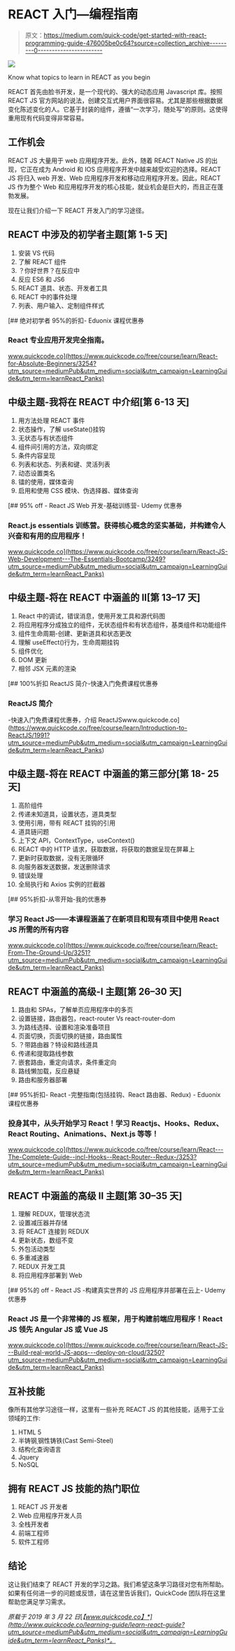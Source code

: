 # REACT 入门—编程指南

> 原文：<https://medium.com/quick-code/get-started-with-react-programming-guide-476005be0c64?source=collection_archive---------0----------------------->

![](img/819541201b452f72195078a7651b0d7c.png)

Know what topics to learn in REACT as you begin

REACT 首先由脸书开发，是一个现代的、强大的动态应用 Javascript 库。按照 REACT JS 官方网站的说法，创建交互式用户界面很容易。尤其是那些根据数据变化陈述变化的人。它基于封装的组件，遵循“一次学习，随处写”的原则。这使得重用现有代码变得非常容易。

## 工作机会

REACT JS 大量用于 web 应用程序开发。此外，随着 REACT Native JS 的出现，它正在成为 Android 和 IOS 应用程序开发中越来越受欢迎的选择。REACT JS 将归入 web 开发、Web 应用程序开发和移动应用程序开发。因此，REACT JS 作为整个 Web 和应用程序开发的核心技能，就业机会是巨大的，而且正在蓬勃发展。

现在让我们介绍一下 REACT 开发入门的学习途径。

## REACT 中涉及的初学者主题[第 1-5 天]

1.  安装 VS 代码
2.  了解 REACT 组件
3.  ？你好世界？在反应中
4.  反应 ES6 和 JS6
5.  REACT 道具、状态、开发者工具
6.  REACT 中的事件处理
7.  列表、用户输入、定制组件样式

[](https://www.quickcode.co/free/course/learn/React-for-Absolute-Beginners/3254?utm_source=mediumPub&utm_medium=social&utm_campaign=LearningGuide&utm_term=learnReact_Panks) [## 绝对初学者 95%的折扣- Eduonix 课程优惠券

### React 专业应用开发完全指南。

www.quickcode.co](https://www.quickcode.co/free/course/learn/React-for-Absolute-Beginners/3254?utm_source=mediumPub&utm_medium=social&utm_campaign=LearningGuide&utm_term=learnReact_Panks) 

## 中级主题-我将在 REACT 中介绍[第 6-13 天]

1.  用方法处理 REACT 事件
2.  状态操作，了解 useState()挂钩
3.  无状态与有状态组件
4.  组件间引用的方法，双向绑定
5.  条件内容呈现
6.  列表和状态、列表和键、灵活列表
7.  动态设置类名
8.  镭的使用，媒体查询
9.  启用和使用 CSS 模块、伪选择器、媒体查询

[](https://www.quickcode.co/free/course/learn/React-JS-Web-Development---The-Essentials-Bootcamp/3249?utm_source=mediumPub&utm_medium=social&utm_campaign=LearningGuide&utm_term=learnReact_Panks) [## 95% off - React JS Web 开发-基础训练营- Udemy 优惠券

### React.js essentials 训练营。获得核心概念的坚实基础，并构建令人兴奋和有用的应用程序！

www.quickcode.co](https://www.quickcode.co/free/course/learn/React-JS-Web-Development---The-Essentials-Bootcamp/3249?utm_source=mediumPub&utm_medium=social&utm_campaign=LearningGuide&utm_term=learnReact_Panks) 

## 中级主题-将在 REACT 中涵盖的 II[第 13–17 天]

1.  React 中的调试，错误消息，使用开发工具和源代码图
2.  将应用程序分成独立的组件，无状态组件和有状态组件，基类组件和功能组件
3.  组件生命周期-创建、更新道具和状态更改
4.  理解 useEffect()行为，生命周期挂钩
5.  组件优化
6.  DOM 更新
7.  相邻 JSX 元素的渲染

[](https://www.quickcode.co/free/course/learn/Introduction-to-ReactJS/1991?utm_source=mediumPub&utm_medium=social&utm_campaign=LearningGuide&utm_term=learnReact_Panks) [## 100%折扣 ReactJS 简介-快速入门免费课程优惠券

### ReactJS 简介

-快速入门免费课程优惠券，介绍 ReactJSwww.quickcode.co](https://www.quickcode.co/free/course/learn/Introduction-to-ReactJS/1991?utm_source=mediumPub&utm_medium=social&utm_campaign=LearningGuide&utm_term=learnReact_Panks) 

## 中级主题-将在 REACT 中涵盖的第三部分[第 18- 25 天]

1.  高阶组件
2.  传递未知道具，设置状态，道具类型
3.  使用引用，带有 REACT 挂钩的引用
4.  道具链问题
5.  上下文 API，ContextType，useContext()
6.  REACT 中的 HTTP 请求，获取数据，将获取的数据呈现在屏幕上
7.  更新时获取数据，没有无限循环
8.  向服务器发送数据，发送删除请求
9.  错误处理
10.  全局执行和 Axios 实例的拦截器

[](https://www.quickcode.co/free/course/learn/React-From-The-Ground-Up/3251?utm_source=mediumPub&utm_medium=social&utm_campaign=LearningGuide&utm_term=learnReact_Panks) [## 95%折扣-从零开始-我的优惠券

### 学习 React JS——本课程涵盖了在新项目和现有项目中使用 React JS 所需的所有内容

www.quickcode.co](https://www.quickcode.co/free/course/learn/React-From-The-Ground-Up/3251?utm_source=mediumPub&utm_medium=social&utm_campaign=LearningGuide&utm_term=learnReact_Panks) 

## REACT 中涵盖的高级-I 主题[第 26–30 天]

1.  路由和 SPAs，了解单页应用程序中的多页
2.  设置链接，路由器包，react-router Vs react-router-dom
3.  为路线选择、设置和渲染准备项目
4.  页面切换，页面切换的链接，路由属性
5.  ？带路由器？特设和路线道具
6.  传递和提取路线参数
7.  嵌套路由，重定向请求，条件重定向
8.  路线懒加载，反应悬疑
9.  路由和服务器部署

[](https://www.quickcode.co/free/course/learn/React---The-Complete-Guide--incl-Hooks--React-Router--Redux-/3253?utm_source=mediumPub&utm_medium=social&utm_campaign=LearningGuide&utm_term=learnReact_Panks) [## 95%折扣- React -完整指南(包括挂钩、React 路由器、Redux) - Eduonix 课程优惠券

### 投身其中，从头开始学习 React！学习 Reactjs、Hooks、Redux、React Routing、Animations、Next.js 等等！

www.quickcode.co](https://www.quickcode.co/free/course/learn/React---The-Complete-Guide--incl-Hooks--React-Router--Redux-/3253?utm_source=mediumPub&utm_medium=social&utm_campaign=LearningGuide&utm_term=learnReact_Panks) 

## REACT 中涵盖的高级 II 主题[第 30–35 天]

1.  理解 REDUX，管理状态流
2.  设置减压器并存储
3.  将 REACT 连接到 REDUX
4.  更新状态，数组不变
5.  外包活动类型
6.  多重减速器
7.  REDUX 开发工具
8.  将应用程序部署到 Web

[](https://www.quickcode.co/free/course/learn/React-JS---Build-real-world-JS-apps---deploy-on-cloud/3250?utm_source=mediumPub&utm_medium=social&utm_campaign=LearningGuide&utm_term=learnReact_Panks) [## 95%的 off - React JS -构建真实世界的 JS 应用程序并部署在云上- Udemy 优惠券

### React JS 是一个非常棒的 JS 框架，用于构建前端应用程序！React JS 领先 Angular JS 或 Vue JS

www.quickcode.co](https://www.quickcode.co/free/course/learn/React-JS---Build-real-world-JS-apps---deploy-on-cloud/3250?utm_source=mediumPub&utm_medium=social&utm_campaign=LearningGuide&utm_term=learnReact_Panks) 

## 互补技能

像所有其他学习途径一样，这里有一些补充 REACT JS 的其他技能，适用于工业领域的工作:

1.  HTML 5
2.  半铸钢ˌ钢性铸铁(Cast Semi-Steel)
3.  结构化查询语言
4.  Jquery
5.  NoSQL

## 拥有 REACT JS 技能的热门职位

1.  REACT JS 开发者
2.  Web 应用程序开发人员
3.  全栈开发者
4.  前端工程师
5.  软件工程师

## 结论

这让我们结束了 REACT 开发的学习之路。我们希望这条学习路径对您有所帮助。如果有任何进一步的问题或反馈，请在这里告诉我们，QuickCode 团队将在这里帮助您满足学习需求。

*原载于 2019 年 3 月 22 日*[*【www.quickcode.co】*](http://www.quickcode.co/learning-guide/learn-react-guide?utm_source=mediumPub&utm_medium=social&utm_campaign=LearningGuide&utm_term=learnReact_Panks)*。*